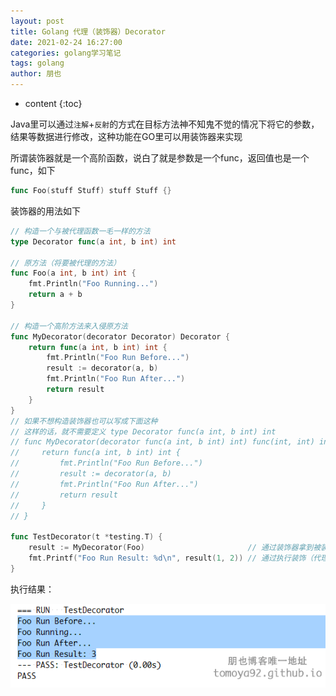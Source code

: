 ```yaml
---
layout: post
title: Golang 代理（装饰器）Decorator
date: 2021-02-24 16:27:00
categories: golang学习笔记
tags: golang
author: 朋也
---
```


* content
{:toc}

Java里可以通过`注解`+`反射`的方式在目标方法神不知鬼不觉的情况下将它的参数，结果等数据进行修改，这种功能在GO里可以用装饰器来实现

所谓装饰器就是一个高阶函数，说白了就是参数是一个func，返回值也是一个func，如下

```go
func Foo(stuff Stuff) stuff Stuff {}
```

装饰器的用法如下

```go
// 构造一个与被代理函数一毛一样的方法
type Decorator func(a int, b int) int

// 原方法（将要被代理的方法）
func Foo(a int, b int) int {
    fmt.Println("Foo Running...")
    return a + b
}

// 构造一个高阶方法来入侵原方法
func MyDecorator(decorator Decorator) Decorator {
    return func(a int, b int) int {
        fmt.Println("Foo Run Before...")
        result := decorator(a, b)
        fmt.Println("Foo Run After...")
        return result
    }
}
// 如果不想构造装饰器也可以写成下面这种
// 这样的话，就不需要定义 type Decorator func(a int, b int) int
// func MyDecorator(decorator func(a int, b int) int) func(int, int) int {
//     return func(a int, b int) int {
//         fmt.Println("Foo Run Before...")
//         result := decorator(a, b)
//         fmt.Println("Foo Run After...")
//         return result
//     }
// }

func TestDecorator(t *testing.T) {
    result := MyDecorator(Foo)                       // 通过装饰器拿到被装饰（代理）的对象
    fmt.Printf("Foo Run Result: %d\n", result(1, 2)) // 通过执行装饰（代理）对象来实现对被装饰（代理）对象的"增强"
}
```

执行结果：

![](/assets/2021-02-24-16-32-05.png)
